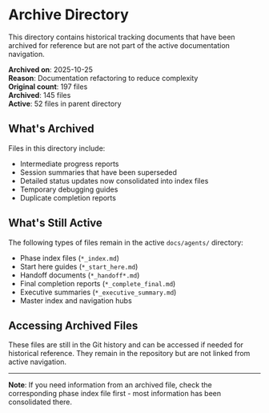# Archive Directory

This directory contains historical tracking documents that have been archived for reference but are not part of the active documentation navigation.

**Archived on**: 2025-10-25  
**Reason**: Documentation refactoring to reduce complexity  
**Original count**: 197 files  
**Archived**: 145 files  
**Active**: 52 files in parent directory

## What's Archived

Files in this directory include:
- Intermediate progress reports
- Session summaries that have been superseded
- Detailed status updates now consolidated into index files
- Temporary debugging guides
- Duplicate completion reports

## What's Still Active

The following types of files remain in the active `docs/agents/` directory:
- Phase index files (`*_index.md`)
- Start here guides (`*_start_here.md`)
- Handoff documents (`*_handoff*.md`)
- Final completion reports (`*_complete_final.md`)
- Executive summaries (`*_executive_summary.md`)
- Master index and navigation hubs

## Accessing Archived Files

These files are still in the Git history and can be accessed if needed for historical reference. They remain in the repository but are not linked from active navigation.

---

**Note**: If you need information from an archived file, check the corresponding phase index file first - most information has been consolidated there.
